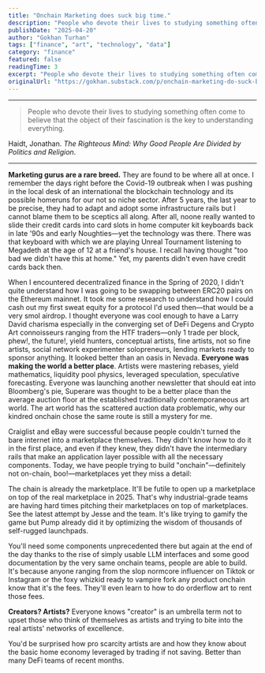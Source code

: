 ```yaml
---
title: "Onchain Marketing does suck big time."
description: "People who devote their lives to studying something often come to believe that the object of their fascination is the key to understanding everything."
publishDate: "2025-04-20"
author: "Gokhan Turhan"
tags: ["finance", "art", "technology", "data"]
category: "finance"
featured: false
readingTime: 3
excerpt: "People who devote their lives to studying something often come to believe that the object of their fascination is the key to understanding everything. Haidt, Jonathan. The Righteous Mind: Why Good Peo..."
originalUrl: "https://gokhan.substack.com/p/onchain-marketing-do-suck-big-time"
---
```


---

> People who devote their lives to studying something often come to believe that the object of their fascination is the key to understanding everything.

Haidt, Jonathan. *The Righteous Mind: Why Good People Are Divided by Politics and Religion*.

---

**Marketing gurus are a rare breed.** They are found to be where all at once. I remember the days right before the Covid-19 outbreak when I was pushing in the local desk of an international the blockchain technology and its possible homeruns for our not so niche sector. After 5 years, the last year to be precise, they had to adapt and adopt some infrastructure rails but I cannot blame them to be sceptics all along. After all, noone really wanted to slide their credit cards into card slots in home computer kit keyboards back in late '90s and early Noughties—yet the technology was there. There was that keyboard with which we are playing Unreal Tournament listening to Megadeth at the age of 12 at a friend's house. I recall having thought "too bad we didn't have this at home." Yet, my parents didn't even have credit cards back then.

When I encountered decentralized finance in the Spring of 2020, I didn't quite understand how I was going to be swapping between ERC20 pairs on the Ethereum mainnet. It took me some research to understand how I could cash out my first sweat equity for a protocol I'd used then—that would be a very smol airdrop. I thought everyone was cool enough to have a Larry David charisma especially in the converging set of DeFi Degens and Crypto Art connoisseurs ranging from the HTF traders—only 1 trade per block, phew!, the future!, yield hunters, conceptual artists, fine artists, not so fine artists, social network experimenter solopreneurs, lending markets ready to sponsor anything. It looked better than an oasis in Nevada. **Everyone was making the world a better place**. Artists were mastering rebases, yield mathematics, liquidity pool physics, leveraged speculation, speculative forecasting. Everyone was launching another newsletter that should eat into Bloomberg's pie, Superare was thought to be a better place than the average auction floor at the established traditionally contemporaneous art world. The art world has the scattered auction data problematic, why our kindred onchain chose the same route is still a mystery for me.

Craiglist and eBay were successful because people couldn't turned the bare internet into a marketplace themselves. They didn't know how to do it in the first place, and even if they knew, they didn't have the intermediary rails that make an application layer possible with all the necessary components. Today, we have people trying to build "onchain"—definitely not on-chain, boo!—marketplaces yet they miss a detail:

The chain is already the marketplace. It'll be futile to open up a marketplace on top of the real marketplace in 2025. That's why industrial-grade teams are having hard times pitching their marketplaces on top of marketplaces. See the latest attempt by Jesse and the team. It's like trying to gamify the game but Pump already did it by optimizing the wisdom of thousands of self-rugged launchpads.

You'll need some components unprecedented there but again at the end of the day thanks to the rise of simply usable LLM interfaces and some good documentation by the very same onchain teams, people are able to build. It's because anyone ranging from the slop normcore influencer on Tiktok or Instagram or the foxy whizkid ready to vampire fork any product onchain know that it's the fees. They'll even learn to how to do orderflow art to rent those fees.

**Creators? Artists?** Everyone knows "creator" is an umbrella term not to upset those who think of themselves as artists and trying to bite into the real artists' networks of excellence.

You'd be surprised how pro scarcity artists are and how they know about the basic home economy leveraged by trading if not saving. Better than many DeFi teams of recent months.